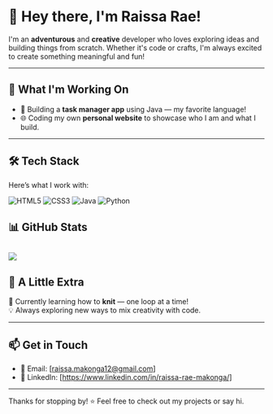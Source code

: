 # 👋 Hey there, I'm Raissa Rae!

I'm an **adventurous** and **creative** developer who loves exploring ideas and building things from scratch. Whether it's code or crafts, I'm always excited to create something meaningful and fun!

---

## 🚧 What I'm Working On

- 🧠 Building a **task manager app** using Java — my favorite language!
- 🌐 Coding my own **personal website** to showcase who I am and what I build.

---

## 🛠️ Tech Stack

Here’s what I work with:

![HTML5](https://img.shields.io/badge/-HTML5-E34F26?logo=html5&logoColor=white)
![CSS3](https://img.shields.io/badge/-CSS3-1572B6?logo=css3&logoColor=white)
![Java](https://img.shields.io/badge/-Java-007396?logo=java&logoColor=white)
![Python](https://img.shields.io/badge/-Python-3776AB?logo=python&logoColor=white)

## 📊 GitHub Stats

 <a href="https://github.com/RaissaRae"><img align="center" src="https://github-readme-stats.vercel.app/api/top-langs/?username=RaissaRae&layout=compact&theme=buefy&hide_border=true" /></a> 
---

## 💬 A Little Extra

🧶 Currently learning how to **knit** — one loop at a time!  
💡 Always exploring new ways to mix creativity with code.

---

## 📫 Get in Touch

- 📧 Email: [raissa.makonga12@gmail.com]
- 💼 LinkedIn: [https://www.linkedin.com/in/raissa-rae-makonga/]

---

Thanks for stopping by! ⭐️ Feel free to check out my projects or say hi.

